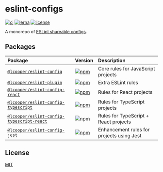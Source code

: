 # eslint-configs

[![ci](https://img.shields.io/github/workflow/status/luciancooper/eslint-configs/CI?logo=github&style=for-the-badge)](https://github.com/luciancooper/eslint-configs/actions/workflows/ci.yml)
[![lerna](https://img.shields.io/badge/maintained%20with-lerna-cc00ff.svg?style=for-the-badge)](https://lerna.js.org)
[![license](https://img.shields.io/github/license/luciancooper/eslint-configs?color=yellow&style=for-the-badge)](#license)

A monorepo of [ESLint shareable configs](https://eslint.org/docs/developer-guide/shareable-configs).

## Packages

| Package | Version | Description |
| :-- | :-- | :-- |
| [`@lcooper/eslint-config`](packages/eslint-config) | [![npm](https://img.shields.io/npm/v/@lcooper/eslint-config?logo=npm&style=flat-square)](https://www.npmjs.com/package/@lcooper/eslint-config) | Core rules for JavaScript projects |
| [`@lcooper/eslint-plugin`](packages/eslint-plugin) | [![npm](https://img.shields.io/npm/v/@lcooper/eslint-plugin?logo=npm&style=flat-square)](https://www.npmjs.com/package/@lcooper/eslint-plugin) | Extra ESLint rules |
| [`@lcooper/eslint-config-react`](packages/eslint-config-react) | [![npm](https://img.shields.io/npm/v/@lcooper/eslint-config-react?logo=npm&style=flat-square)](https://www.npmjs.com/package/@lcooper/eslint-config-react) | Rules for React projects |
| [`@lcooper/eslint-config-typescript`](packages/eslint-config-typescript) | [![npm](https://img.shields.io/npm/v/@lcooper/eslint-config-typescript?logo=npm&style=flat-square)](https://www.npmjs.com/package/@lcooper/eslint-config-typescript) | Rules for TypeScript projects |
| [`@lcooper/eslint-config-typescript-react`](packages/eslint-config-typescript-react) | [![npm](https://img.shields.io/npm/v/@lcooper/eslint-config-typescript-react?logo=npm&style=flat-square)](https://www.npmjs.com/package/@lcooper/eslint-config-typescript-react) | Rules for TypeScript + React projects |
| [`@lcooper/eslint-config-jest`](packages/eslint-config-jest) | [![npm](https://img.shields.io/npm/v/@lcooper/eslint-config-jest?logo=npm&style=flat-square)](https://www.npmjs.com/package/@lcooper/eslint-config-jest) | Enhancement rules for projects using Jest |

## License

[MIT](LICENSE)
